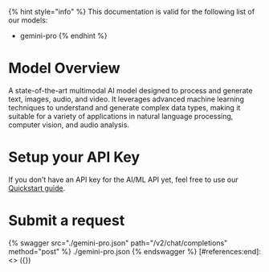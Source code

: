 [#references:start]: <> ({ "template": "openapi" })
{% hint style="info" %}
This documentation is valid for the following list of our models:
* gemini-pro
{% endhint %}

# Model Overview
A state-of-the-art multimodal AI model designed to process and generate text, images, audio, and video. It leverages advanced machine learning techniques to understand and generate complex data types, making it suitable for a variety of applications in natural language processing, computer vision, and audio analysis.

# Setup your API Key
If you don’t have an API key for the AI/ML API yet, feel free to use our [Quickstart guide](https://docs.aimlapi.com/quickstart/setting-up).

# Submit a request
{% swagger src="./gemini-pro.json" path="/v2/chat/completions" method="post" %}
./gemini-pro.json
{% endswagger %}
[#references:end]: <> ({})